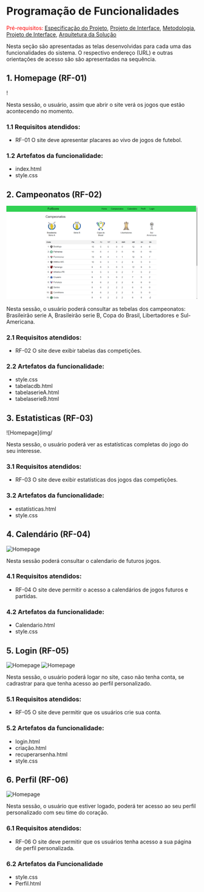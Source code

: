 # Programação de Funcionalidades

<span style="color:red">Pré-requisitos: <a href="2-Especificação do Projeto.md"> Especificação do Projeto</a></span>, <a href="3-Projeto de Interface.md"> Projeto de Interface</a>, <a href="4-Metodologia.md"> Metodologia</a>, <a href="3-Projeto de Interface.md"> Projeto de Interface</a>, <a href="5-Arquitetura da Solução.md"> Arquitetura da Solução</a>

Nesta seção são apresentadas as telas desenvolvidas para cada uma das funcionalidades
do sistema. O respectivo endereço (URL) e outras orientações de acesso são são
apresentadas na sequência.

## 1. Homepage (RF-01)
!

Nesta sessão, o usuário, assim que abrir o site verá os jogos que estão acontecendo no momento.
### 1.1 Requisitos atendidos:
* RF-01 O site deve apresentar placares ao vivo de jogos de futebol.

### 1.2 Artefatos da funcionalidade:
* index.html
* style.css

## 2. Campeonatos (RF-02)
![Homepage](img/Campeonatotabela1.png)


Nesta sessão, o usuário poderá consultar as tebelas dos campeonatos: Brasileirão serie A, Brasileirão serie B, Copa do Brasil, Libertadores e Sul-Americana.

### 2.1 Requisitos atendidos:
* RF-02  O site deve exibir tabelas das competições.

### 2.2 Artefatos da funcionalidade:
* style.css
* tabelacdb.html
* tabelaserieA.html
* tabelaserieB.html

## 3. Estatisticas (RF-03)

![Homepage](img/

Nesta sessão, o usuário poderá ver as estatísticas completas do jogo do seu interesse.

### 3.1 Requisitos atendidos:
* RF-03 O site deve exibir estatísticas dos jogos das competições.

### 3.2 Artefatos da funcionalidade:

* estatísticas.html
* style.css

## 4. Calendário (RF-04)

![Homepage](img/calendario1)

Nesta sessão poderá consultar o calendario de futuros jogos.

### 4.1 Requisitos atendidos:
* RF-04 O site deve permitir o acesso a calendários de jogos futuros e partidas.

### 4.2 Artefatos da funcionalidade:

* Calendario.html
* style.css


## 5. Login (RF-05)

![Homepage](img/login1)
![Homepage](img/cadastre1)

Nesta sessão, o usuário poderá logar no site, caso não tenha conta, se cadrastrar para que tenha acesso ao perfil personalizado.

### 5.1 Requisitos atendidos:
* RF-05 O site deve permitir que os usuários crie sua conta.

### 5.2 Artefatos da funcionalidade:

* login.html
* criação.html
* recuperarsenha.html
* style.css

## 6. Perfil (RF-06)

![Homepage](img/perfil1)

Nesta sessão, o usuário que estiver logado, poderá ter acesso ao seu perfil personalizado com seu time do coração.

### 6.1 Requisitos atendidos:
* RF-06 O site deve permitir que os usuários tenha acesso a sua página de perfil personalizada.

### 6.2 Artefatos da Funcionalidade

* style.css
* Perfil.html
